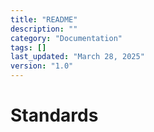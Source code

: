 ```yaml
---
title: "README"
description: ""
category: "Documentation"
tags: []
last_updated: "March 28, 2025"
version: "1.0"
---
```


# Standards
